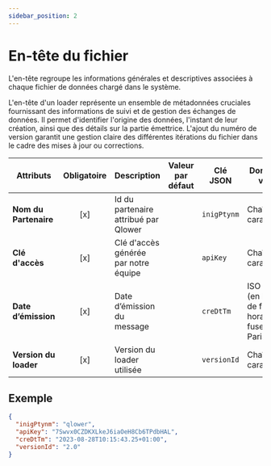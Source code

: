 ```yaml
---
sidebar_position: 2
---
```


# En-tête du fichier

L'en-tête regroupe les informations générales et descriptives associées à chaque fichier de données chargé dans le système.

L'en-tête d'un loader représente un ensemble de métadonnées cruciales fournissant des informations de suivi et de gestion des échanges de données. Il permet d'identifier l'origine des données, l'instant de leur création, ainsi que des détails sur la partie émettrice. L'ajout du numéro de version garantit une gestion claire des différentes itérations du fichier dans le cadre des mises à jour ou corrections.

| **Attributs**         | **Obligatoire** | **Description**                      | **Valeur par défaut** | **Clé JSON** | **Domaine de validité**                                        |
| --------------------- | :-------------: | ------------------------------------ | --------------------- | ------------ | -------------------------------------------------------------- |
| **Nom du Partenaire** |       [x]       | Id du partenaire attribué par Qlower |                       | `inigPtynm`  | Chaîne de caractères                                           |
| **Clé d'accès**       |       [x]       | Clé d'accès générée par notre équipe |                       | `apiKey`     | Chaîne de caractères                                           |
| **Date d’émission**   |       [x]       | Date d’émission du message           |                       | `creDtTm`    | ISO 8601 (en l’absence de fuseau horaire, fuseau Paris/France) |
| **Version du loader** |       [x]       | Version du loader utilisée           |                       | `versionId`  | Chaîne de caractères                                           |

## Exemple

```json
{
  "inigPtynm": "qlower",
  "apiKey": "7Swvx0CZDKXLkeJ6iaOeH8Cb6TPdbHAL",
  "creDtTm": "2023-08-28T10:15:43.25+01:00",
  "versionId": "2.0"
}
```
